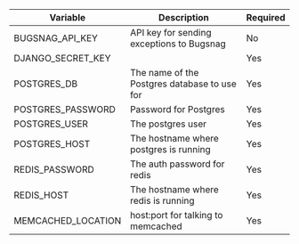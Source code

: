 

|      Variable     |                 Description                  | Required |
|-------------------|----------------------------------------------|----------|
| BUGSNAG_API_KEY   | API key for sending exceptions to Bugsnag    | No       |
| DJANGO_SECRET_KEY |                                              | Yes      |
| POSTGRES_DB       | The name of the Postgres database to use for | Yes      |
| POSTGRES_PASSWORD | Password for Postgres                        | Yes      |
| POSTGRES_USER     | The postgres user                            | Yes      |
| POSTGRES_HOST     | The hostname where postgres is running       | Yes      |
| REDIS_PASSWORD    | The auth password for redis                  | Yes      |
| REDIS_HOST        | The hostname where redis is running          | Yes      |
| MEMCACHED_LOCATION| host:port for talking to memcached           | Yes      |
